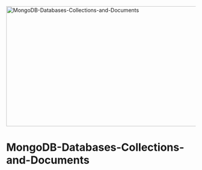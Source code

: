 <img src="https://socialify.git.ci/Nosihle-Mthembu/MongoDB-Databases-Collections-and-Documents/image?font=Source%20Code%20Pro&language=1&name=1&owner=1&stargazers=1&theme=Dark" alt="MongoDB-Databases-Collections-and-Documents" width="640" height="320" />

 <h1>MongoDB-Databases-Collections-and-Documents</h1>
